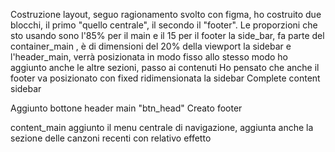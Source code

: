 Costruzione layout, seguo ragionamento svolto con figma, ho costruito due blocchi, il primo "quello centrale", il secondo il "footer". Le proporzioni che sto usando sono l'85% per il main e il 15 per il footer
la side_bar, fa parte del container_main , è di dimensioni del 20% della viewport
la sidebar e l'header_main, verrà posizionata in modo fisso
allo stesso modo ho aggiunto anche le altre sezioni, passo ai contenuti
Ho pensato che anche il footer va posizionato con fixed
ridimensionata la sidebar
Complete content sidebar

Aggiunto bottone header main "btn_head"
Creato footer

content_main aggiunto il menu centrale di navigazione, 
aggiunta anche la sezione delle canzoni recenti con relativo effetto